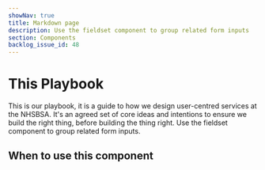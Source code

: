 ```yaml
---
showNav: true
title: Markdown page
description: Use the fieldset component to group related form inputs
section: Components
backlog_issue_id: 48
---
```


# This Playbook
This is our playbook, it is a guide to how we design user-centred services at the NHSBSA. It's an agreed set of core ideas and intentions to ensure we build the right thing, before building the thing right.
Use the fieldset component to group related form inputs.

## When to use this component

